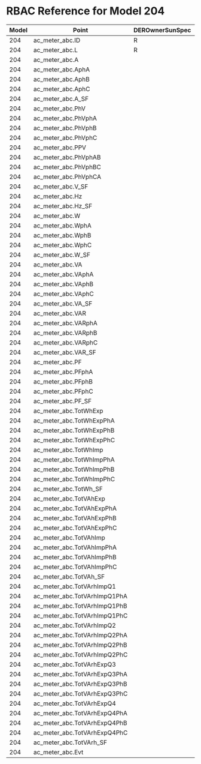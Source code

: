 # RBAC Reference for Model 204

| Model | Point | DEROwnerSunSpec | DERInstallerSunSpec | DERVendorSunSpec | ServiceProviderSunSpec | GridOperatorSunSpec |
|-------|-------|------------------|---------------------|------------------|------------------------|---------------------|
| 204 | ac_meter_abc.ID | R | R | R | R | R |
| 204 | ac_meter_abc.L | R | R | R | R | R |
| 204 | ac_meter_abc.A |  |  |  |  |  |
| 204 | ac_meter_abc.AphA |  |  |  |  |  |
| 204 | ac_meter_abc.AphB |  |  |  |  |  |
| 204 | ac_meter_abc.AphC |  |  |  |  |  |
| 204 | ac_meter_abc.A_SF |  |  |  |  |  |
| 204 | ac_meter_abc.PhV |  |  |  |  |  |
| 204 | ac_meter_abc.PhVphA |  |  |  |  |  |
| 204 | ac_meter_abc.PhVphB |  |  |  |  |  |
| 204 | ac_meter_abc.PhVphC |  |  |  |  |  |
| 204 | ac_meter_abc.PPV |  |  |  |  |  |
| 204 | ac_meter_abc.PhVphAB |  |  |  |  |  |
| 204 | ac_meter_abc.PhVphBC |  |  |  |  |  |
| 204 | ac_meter_abc.PhVphCA |  |  |  |  |  |
| 204 | ac_meter_abc.V_SF |  |  |  |  |  |
| 204 | ac_meter_abc.Hz |  |  |  |  |  |
| 204 | ac_meter_abc.Hz_SF |  |  |  |  |  |
| 204 | ac_meter_abc.W |  |  |  |  |  |
| 204 | ac_meter_abc.WphA |  |  |  |  |  |
| 204 | ac_meter_abc.WphB |  |  |  |  |  |
| 204 | ac_meter_abc.WphC |  |  |  |  |  |
| 204 | ac_meter_abc.W_SF |  |  |  |  |  |
| 204 | ac_meter_abc.VA |  |  |  |  |  |
| 204 | ac_meter_abc.VAphA |  |  |  |  |  |
| 204 | ac_meter_abc.VAphB |  |  |  |  |  |
| 204 | ac_meter_abc.VAphC |  |  |  |  |  |
| 204 | ac_meter_abc.VA_SF |  |  |  |  |  |
| 204 | ac_meter_abc.VAR |  |  |  |  |  |
| 204 | ac_meter_abc.VARphA |  |  |  |  |  |
| 204 | ac_meter_abc.VARphB |  |  |  |  |  |
| 204 | ac_meter_abc.VARphC |  |  |  |  |  |
| 204 | ac_meter_abc.VAR_SF |  |  |  |  |  |
| 204 | ac_meter_abc.PF |  |  |  |  |  |
| 204 | ac_meter_abc.PFphA |  |  |  |  |  |
| 204 | ac_meter_abc.PFphB |  |  |  |  |  |
| 204 | ac_meter_abc.PFphC |  |  |  |  |  |
| 204 | ac_meter_abc.PF_SF |  |  |  |  |  |
| 204 | ac_meter_abc.TotWhExp |  |  |  |  |  |
| 204 | ac_meter_abc.TotWhExpPhA |  |  |  |  |  |
| 204 | ac_meter_abc.TotWhExpPhB |  |  |  |  |  |
| 204 | ac_meter_abc.TotWhExpPhC |  |  |  |  |  |
| 204 | ac_meter_abc.TotWhImp |  |  |  |  |  |
| 204 | ac_meter_abc.TotWhImpPhA |  |  |  |  |  |
| 204 | ac_meter_abc.TotWhImpPhB |  |  |  |  |  |
| 204 | ac_meter_abc.TotWhImpPhC |  |  |  |  |  |
| 204 | ac_meter_abc.TotWh_SF |  |  |  |  |  |
| 204 | ac_meter_abc.TotVAhExp |  |  |  |  |  |
| 204 | ac_meter_abc.TotVAhExpPhA |  |  |  |  |  |
| 204 | ac_meter_abc.TotVAhExpPhB |  |  |  |  |  |
| 204 | ac_meter_abc.TotVAhExpPhC |  |  |  |  |  |
| 204 | ac_meter_abc.TotVAhImp |  |  |  |  |  |
| 204 | ac_meter_abc.TotVAhImpPhA |  |  |  |  |  |
| 204 | ac_meter_abc.TotVAhImpPhB |  |  |  |  |  |
| 204 | ac_meter_abc.TotVAhImpPhC |  |  |  |  |  |
| 204 | ac_meter_abc.TotVAh_SF |  |  |  |  |  |
| 204 | ac_meter_abc.TotVArhImpQ1 |  |  |  |  |  |
| 204 | ac_meter_abc.TotVArhImpQ1PhA |  |  |  |  |  |
| 204 | ac_meter_abc.TotVArhImpQ1PhB |  |  |  |  |  |
| 204 | ac_meter_abc.TotVArhImpQ1PhC |  |  |  |  |  |
| 204 | ac_meter_abc.TotVArhImpQ2 |  |  |  |  |  |
| 204 | ac_meter_abc.TotVArhImpQ2PhA |  |  |  |  |  |
| 204 | ac_meter_abc.TotVArhImpQ2PhB |  |  |  |  |  |
| 204 | ac_meter_abc.TotVArhImpQ2PhC |  |  |  |  |  |
| 204 | ac_meter_abc.TotVArhExpQ3 |  |  |  |  |  |
| 204 | ac_meter_abc.TotVArhExpQ3PhA |  |  |  |  |  |
| 204 | ac_meter_abc.TotVArhExpQ3PhB |  |  |  |  |  |
| 204 | ac_meter_abc.TotVArhExpQ3PhC |  |  |  |  |  |
| 204 | ac_meter_abc.TotVArhExpQ4 |  |  |  |  |  |
| 204 | ac_meter_abc.TotVArhExpQ4PhA |  |  |  |  |  |
| 204 | ac_meter_abc.TotVArhExpQ4PhB |  |  |  |  |  |
| 204 | ac_meter_abc.TotVArhExpQ4PhC |  |  |  |  |  |
| 204 | ac_meter_abc.TotVArh_SF |  |  |  |  |  |
| 204 | ac_meter_abc.Evt |  |  |  |  |  |
